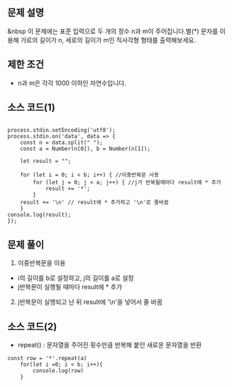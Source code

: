 ## 문제 설명

&nbsp 이 문제에는 표준 입력으로 두 개의 정수 n과 m이 주어집니다.별(*) 문자를 이용해 가로의 길이가 n, 세로의 길이가 m인 직사각형 형태를 출력해보세요.


## 제한 조건

- n과 m은 각각 1000 이하인 자연수입니다.


## 소스 코드(1)

```

process.stdin.setEncoding('utf8');
process.stdin.on('data', data => {
    const n = data.split(" ");
    const a = Number(n[0]), b = Number(n[1]);
    
    let result = ""; 

    for (let i = 0; i < b; i++) { //이중반복문 사용
        for (let j = 0; j < a; j++) { //j가 반복될때마다 result에 * 추가
            result += '*';
        }
    result += '\n' // result에 * 추가하고 '\n'로 줄바꿈
    }
console.log(result);
});

```


## 문제 풀이
1. 이중반복문을 이용
- i의 길이를 b로 설정하고, j의 길이를 a로 설정
- j반복문이 실행될 때마다 result에 * 추가
2. j반복문이 실행되고 난 뒤 result에 '\n'을 넣어서 줄 바꿈


## 소스 코드(2)
- repeat() : 문자열을 주어진 횟수만큼 반복해 붙인 새로운 문자열을 반환
```
const row = '*'.repeat(a)
    for(let i =0; i < b; i++){
        console.log(row)
    }
```
